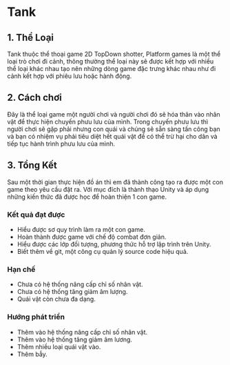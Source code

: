 # **Tank**


## 1. Thể Loại
Tank thuộc thể thoại game 2D TopDown shotter, Platform games là một thể loại trò chơi đi cảnh, thông thường thể loại này sẽ được kết hợp với nhiều thể loại khác nhau tạo nên những dòng game đặc trưng khác nhau như đi cảnh kết hợp với phiêu lưu hoặc hành động.
## 2. Cách chơi
Đây là thể loại game một người chơi và người chơi đó sẽ hóa thân vào nhân vật để thực hiện chuyến phưu lưu của mình. Trong chuyến phưu lưu thì người chơi sẽ gặp phải nhưng con quái và chúng sẽ sẵn sàng tấn công bạn và bạn có nhiệm vụ phải tiêu diệt hết quái vật để có thể trừ hại cho dân và tiếp tục hành trình phưu lưu của mình.
## 3. Tổng Kết
Sau một thời gian thực hiện đồ án thì em đã thành công tạo ra được một con game theo yêu cầu đặt ra. Với mục đích là thành thạo Unity và áp dụng những kiến thức đã được học để hoàn thiện 1 con game.

### Kết quả đạt được
- Hiểu được sơ quy trình làm ra một con game.
- Hoàn thành được game với chế độ combat đơn giản.
- Hiểu được các lớp đối tượng, phương thức hỗ trợ lập trình trên Unity.
- Biết thêm về git, một công cụ quản lý source code hiệu quả.
### Hạn chế
- Chưa có hệ thống nâng cấp chỉ số nhân vật.
- Chưa có hệ thống tăng giảm âm lượng.
- Quái vật còn chưa đa dạng.
### Hướng phát triển
- Thêm vào hệ thống nâng cấp chỉ số nhân vật.
- Thêm vào hệ thống tăng giảm âm lương.
- Thêm nhiều loại quái vật vào.
- Thêm bẫy.


